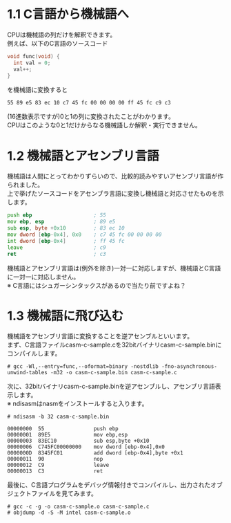 # 1.1 C言語から機械語へ
CPUは機械語の列だけを解釈できます。  
例えば、以下のC言語のソースコード
```c
void func(void) {
  int val = 0;
  val++;
}
```
を機械語に変換すると
```
55 89 e5 83 ec 10 c7 45 fc 00 00 00 00 ff 45 fc c9 c3
```
(16進数表示ですが)0と1の列に変換されたことがわかります。  
CPUはこのような0と1だけからなる機械語しか解釈・実行できません。  

# 1.2 機械語とアセンブリ言語
機械語は人間にとってわかりずらいので、比較的読みやすいアセンブリ言語が作られました。  
上で挙げたソースコードをアセンブラ言語に変換し機械語と対応させたものを示します。
```asm
push ebp                    ; 55
mov ebp, esp                ; 89 e5
sub esp, byte +0x10         ; 83 ec 10
mov dword [ebp-0x4], 0x0    ; c7 45 fc 00 00 00 00
int dword [ebp-0x4]         ; ff 45 fc
leave                       ; c9
ret                         ; c3
```
機械語とアセンブリ言語は(例外を除き)一対一に対応しますが、機械語とC言語に一対一に対応しません。  
※ C言語にはシュガーシンタックスがあるので当たり前ですよね？  
  
# 1.3 機械語に飛び込む
機械語をアセンブリ言語に変換することを逆アセンブルといいます。  
まず、C言語ファイルcasm-c-sample.cを32bitバイナリcasm-c-sample.binにコンパイルします。
```
# gcc -Wl,--entry=func,--oformat=binary -nostdlib -fno-asynchronous-unwind-tables -m32 -o casm-c-sample.bin casm-c-sample.c
```
次に、32bitバイナリcasm-c-sample.binを逆アセンブルし、アセンブリ言語表示します。  
※ ndisasmはnasmをインストールすると入ります。
```
# ndisasm -b 32 casm-c-sample.bin
```
```
00000000  55                push ebp
00000001  89E5              mov ebp,esp
00000003  83EC10            sub esp,byte +0x10
00000006  C745FC00000000    mov dword [ebp-0x4],0x0
0000000D  8345FC01          add dword [ebp-0x4],byte +0x1
00000011  90                nop
00000012  C9                leave
00000013  C3                ret
```
最後に、C言語プログラムをデバッグ情報付きでコンパイルし、出力されたオブジェクトファイルを見てみます。
```
# gcc -c -g -o casm-c-sample.o casm-c-sample.c
# objdump -d -S -M intel casm-c-sample.o
```

